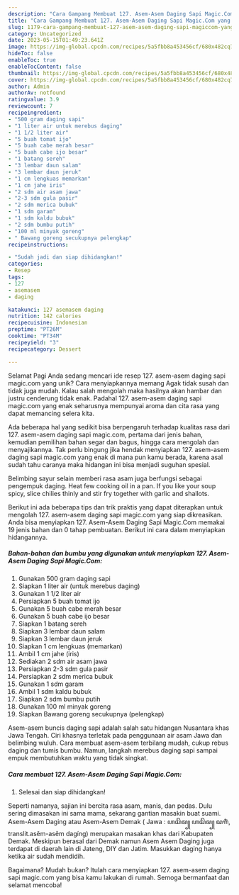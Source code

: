 ```yaml
---
description: "Cara Gampang Membuat 127. Asem-Asem Daging Sapi Magic.Com yang Lezat"
title: "Cara Gampang Membuat 127. Asem-Asem Daging Sapi Magic.Com yang Lezat"
slug: 1179-cara-gampang-membuat-127-asem-asem-daging-sapi-magiccom-yang-lezat
category: Uncategorized
date: 2023-05-15T01:49:23.641Z
image: https://img-global.cpcdn.com/recipes/5a5fbb8a453456cf/680x482cq70/127-asem-asem-daging-sapi-magiccom-foto-resep-utama.jpg
hideToc: false
enableToc: true
enableTocContent: false
thumbnail: https://img-global.cpcdn.com/recipes/5a5fbb8a453456cf/680x482cq70/127-asem-asem-daging-sapi-magiccom-foto-resep-utama.jpg
cover: https://img-global.cpcdn.com/recipes/5a5fbb8a453456cf/680x482cq70/127-asem-asem-daging-sapi-magiccom-foto-resep-utama.jpg
author: Admin
authorAv: notfound
ratingvalue: 3.9
reviewcount: 7
recipeingredient:
- "500 gram daging sapi"
- "1 liter air untuk merebus daging"
- "1 1/2 liter air"
- "5 buah tomat ijo"
- "5 buah cabe merah besar"
- "5 buah cabe ijo besar"
- "1 batang sereh"
- "3 lembar daun salam"
- "3 lembar daun jeruk"
- "1 cm lengkuas memarkan"
- "1 cm jahe iris"
- "2 sdm air asam jawa"
- "2-3 sdm gula pasir"
- "2 sdm merica bubuk"
- "1 sdm garam"
- "1 sdm kaldu bubuk"
- "2 sdm bumbu putih"
- "100 ml minyak goreng"
- " Bawang goreng secukupnya pelengkap"
recipeinstructions:

- "Sudah jadi dan siap dihidangkan!"
categories:
- Resep
tags:
- 127
- asemasem
- daging

katakunci: 127 asemasem daging 
nutrition: 142 calories
recipecuisine: Indonesian
preptime: "PT26M"
cooktime: "PT34M"
recipeyield: "3"
recipecategory: Dessert

---
```



Selamat Pagi Anda sedang mencari ide resep 127. asem-asem daging sapi magic.com yang unik? Cara menyiapkannya memang Agak tidak susah dan tidak juga mudah. Kalau salah mengolah maka hasilnya akan hambar dan justru cenderung tidak enak. Padahal 127. asem-asem daging sapi magic.com yang enak seharusnya mempunyai aroma dan cita rasa yang dapat memancing selera kita.


Ada beberapa hal yang sedikit bisa berpengaruh terhadap kualitas rasa dari 127. asem-asem daging sapi magic.com, pertama dari jenis bahan, kemudian pemilihan bahan segar dan bagus, hingga cara mengolah dan menyajikannya. Tak perlu bingung jika hendak menyiapkan 127. asem-asem daging sapi magic.com yang enak di mana pun kamu berada, karena asal sudah tahu caranya maka hidangan ini bisa menjadi suguhan spesial.

Belimbing sayur selain memberi rasa asam juga berfungsi sebagai pengempuk daging. Heat few cooking oil in a pan. If you like your soup spicy, slice chilies thinly and stir fry together with garlic and shallots.


Berikut ini ada beberapa tips dan trik praktis yang dapat diterapkan untuk mengolah 127. asem-asem daging sapi magic.com yang siap dikreasikan. Anda bisa menyiapkan 127. Asem-Asem Daging Sapi Magic.Com memakai 19 jenis bahan dan 0 tahap pembuatan. Berikut ini cara dalam menyiapkan hidangannya.

<!--inarticleads1-->

##### Bahan-bahan dan bumbu yang digunakan untuk menyiapkan 127. Asem-Asem Daging Sapi Magic.Com:

1. Gunakan 500 gram daging sapi
1. Siapkan 1 liter air (untuk merebus daging)
1. Gunakan 1 1/2 liter air
1. Persiapkan 5 buah tomat ijo
1. Gunakan 5 buah cabe merah besar
1. Gunakan 5 buah cabe ijo besar
1. Siapkan 1 batang sereh
1. Siapkan 3 lembar daun salam
1. Siapkan 3 lembar daun jeruk
1. Siapkan 1 cm lengkuas (memarkan)
1. Ambil 1 cm jahe (iris)
1. Sediakan 2 sdm air asam jawa
1. Persiapkan 2-3 sdm gula pasir
1. Persiapkan 2 sdm merica bubuk
1. Gunakan 1 sdm garam
1. Ambil 1 sdm kaldu bubuk
1. Siapkan 2 sdm bumbu putih
1. Gunakan 100 ml minyak goreng
1. Siapkan  Bawang goreng secukupnya (pelengkap)


Asem-asem buncis daging sapi adalah salah satu hidangan Nusantara khas Jawa Tengah. Ciri khasnya terletak pada penggunaan air asam Jawa dan belimbing wuluh. Cara membuat asem-asem terbilang mudah, cukup rebus daging dan tumis bumbu. Namun, langkah merebus daging sapi sampai empuk membutuhkan waktu yang tidak singkat. 

<!--inarticleads2-->

##### Cara membuat 127. Asem-Asem Daging Sapi Magic.Com:


1. Selesai dan siap dihidangkan!

Seperti namanya, sajian ini bercita rasa asam, manis, dan pedas. Dulu sering dimasakan ini sama mama, sekarang gantian masakin buat suami. Asem-Asem Daging atau Asem-Asem Demak ( Jawa : ꦲꦱꦼꦩ꧀ ꦲꦱꦼꦩ꧀ ꦢꦒꦶꦁ, translit.asěm-asěm dagíng) merupakan masakan khas dari Kabupaten Demak. Meskipun berasal dari Demak namun Asem Asem Daging juga terdapat di daerah lain di Jateng, DIY dan Jatim. Masukkan daging hanya ketika air sudah mendidih. 

Bagaimana? Mudah bukan? Itulah cara menyiapkan 127. asem-asem daging sapi magic.com yang bisa kamu lakukan di rumah. Semoga bermanfaat dan selamat mencoba!
